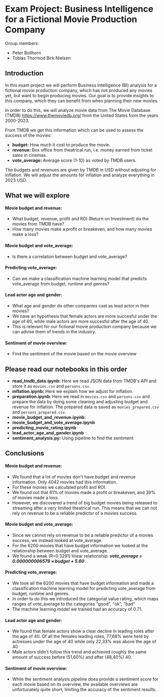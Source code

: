 # Exam Project: Business Intelligence for a Fictional Movie Production Company

Group members:
- Peter Bollhorn
- Tobias Thormod Birk Nielsen

## Introduction

In this exam project we will perform Business Intelligence (BI) analysis for a fictional movie production company, which has not produced any movies yet, but want to begin producing movies. Our goal is to provide insights to this company, which they can benefit from when planning their new movies.

In order to do this, we will analyze movie data from The Movie Database (TMDB) https://www.themoviedb.org/ from the United States from the years 2000-2023.

From TMDB we get this information which can be used to assess the success of the movies:
- **budget:** How much it cost to produce the movie.
- **revenue:** Box office from theatrical run, i.e. money earned from ticket sales in cinemas.
- **vote_average:** Average score (1-10) as voted by TMDB users.

The budgets and revenues are given by TMDB in USD without adjusting for inflation.
We will adjust the amounts for inflation and analyze everything in 2023 USD.

## What we will explore

#### Movie budget and revenue:
- What budget, revenue, profit and ROI (Return on Investment) do the movies from TMDB have?
- How many movies make a profit or breakeven, and how many movies make a loss?

#### Movie budget and vote_average:
- Is there a correlation between budget and vote_average?

#### Predicting vote_average:
- Can we make a classification machine learning model that predicts vote_average from budget, runtime and genres?


#### Lead actor age and gender:
- What age and gender do other companies cast as lead actor in their movies? 
- We have an hypothesis that female actors are more succesful under the age of 40, while male actors are more succesful after the age of 40.
- This is relevant for our fictional movie production company because we can advise them of trends in the industry.

#### Sentiment of movie overview:
- Find the sentiment of the movie based on the movie overview




## Please read our notebooks in this order
- **read_tmdb_data.ipynb:** Here we read JSON data from TMDB's API and store it as `movies.csv` and `persons.csv`.
- **inflation.ipynb:** Here we explain how we adjust for inflation.
- **preparation.ipynb**: Here we read in `movies.csv` and `persons.csv` and prepare the data by doing some cleaning and adjusting budget and revenue for inflation. The prepared data is saved as `movies_prepared.csv` and `persons_prepared.csv`.
- **movie_budget_and_revenue.ipynb:**
- **movie_budget_and_vote_average.ipynb**
- **predicting_movie_rating.ipynb**
- **lead_actor_age_and_gender.ipynb**  
- **sentiment_analysis.py:** Using pipeline to find the sentiment


## Conclusions

#### Movie budget and revenue:

- We found that a lot of movies don't have budget and revenue information. Only 4042 movies had this information.
- For these movies we calculated profit and ROI.
- We found out that 61% of movies made a profit or breakeven, and 39% of movies made a loss.
- However, we discovered a trend of big budget movies being released to streaming after a very limited theatrical run. This means that we can not rely on revenue to be a reliable predictor of a movies success.

#### Movie budget and vote_average:
- Since we cannot rely on revenue to be a reliable predictor of a movies success, we instead looked at vote_average.
- For the 6200 movies that have budget information we looked at the relationship between budget and vote_average.
- We found a weak (R=0.3291) linear relationship: **_vote_average = 0.000000006579 × budget + 5.60_**

#### Predicting vote_average:
- We took all the 6200 movies that have budget information and made a classification machine learning model for predicting vote_average from budget, runtime and genres.
- In order to do this we introduced the categorial value rating, which maps ranges of vote_average to the categories "good", "ok", "bad"
- The machine learning model we trained had an accuracy of 0.71.

#### Lead actor age and gender:
- We found that female actors show a clear decline in leading roles after the age of 40. Of all the females leading roles, 77,68% were held by actresses under the age of 40 while only 22,33% was above the age of 40
- Male actors didn't follow this trend and achieved roughly the same amount of success before (51,60%) and after (48,40%) 40.


#### Sentiment of movie overview:
- While the sentiment analysis pipeline does provide a sentiment score for each movie based on its overview, the available overviews are unfortunately quite short, limiting the accuracy of the sentiment results.
